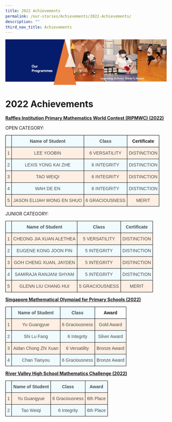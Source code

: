 ```yaml
---
title: 2022 Achievements
permalink: /our-stories/Achievements/2022-Achievements/
description: ""
third_nav_title: Achievements
---
```



![](/images/OurProgrammes.png)

2022 Achievements
=================

<u><b>Raffles Institution Primary Mathematics World Contest (RIPMWC) (2022)</b></u>

OPEN CATEGORY:

<style type="text/css">
.tg  {border-collapse:collapse;border-spacing:0;}
.tg td{border-color:black;border-style:solid;border-width:1px;font-family:Arial, sans-serif;font-size:14px;
  overflow:hidden;padding:10px 5px;word-break:normal;}
.tg th{border-color:black;border-style:solid;border-width:1px;font-family:Arial, sans-serif;font-size:14px;
  font-weight:normal;overflow:hidden;padding:10px 5px;word-break:normal;}
.tg .tg-6zpi{background-color:#FFEFE3;color:#4C4C4C;text-align:center;vertical-align:top}
.tg .tg-b05j{background-color:#EFFBFF;color:#4C4C4C;font-weight:bold;text-align:center;vertical-align:top}
.tg .tg-amwm{font-weight:bold;text-align:center;vertical-align:top}
.tg .tg-sueg{background-color:#EFFBFF;color:#4C4C4C;text-align:center;vertical-align:top}
</style>
<table class="tg">
<thead>
  <tr>
    <th class="tg-b05j"></th>
    <th class="tg-b05j">Name of Student</th>
    <th class="tg-b05j">Class</th>
    <th class="tg-amwm">Certificate</th>
  </tr>
</thead>
<tbody>
  <tr>
    <td class="tg-6zpi">1</td>
    <td class="tg-6zpi">                       LEE YOOBIN</td>
    <td class="tg-6zpi">              6 VERSATILITY</td>
    <td class="tg-6zpi">DISTINCTION</td>
  </tr>
  <tr>
    <td class="tg-sueg">2</td>
    <td class="tg-sueg">                  LEXIS YONG KAI ZHE</td>
    <td class="tg-sueg">              6 INTEGRITY</td>
    <td class="tg-sueg">DISTINCTION</td>
  </tr>
  <tr>
    <td class="tg-6zpi">3</td>
    <td class="tg-6zpi">                          TAO WEIQI</td>
    <td class="tg-6zpi">              6 INTEGRITY</td>
    <td class="tg-6zpi">DISTINCTION</td>
  </tr>
  <tr>
    <td class="tg-sueg">4</td>
    <td class="tg-sueg">                          WAH DE EN</td>
    <td class="tg-sueg">              6 INTEGRITY</td>
    <td class="tg-sueg">DISTINCTION</td>
  </tr>
  <tr>
    <td class="tg-6zpi">5</td>
    <td class="tg-6zpi">          JASON ELIJAH WONG EN SHUO</td>
    <td class="tg-6zpi">              6 GRACIOUSNESS</td>
    <td class="tg-6zpi">MERIT</td>
  </tr>
</tbody>
</table>


JUNIOR CATEGORY:

<style type="text/css">
.tg  {border-collapse:collapse;border-spacing:0;}
.tg td{border-color:black;border-style:solid;border-width:1px;font-family:Arial, sans-serif;font-size:14px;
  overflow:hidden;padding:10px 5px;word-break:normal;}
.tg th{border-color:black;border-style:solid;border-width:1px;font-family:Arial, sans-serif;font-size:14px;
  font-weight:normal;overflow:hidden;padding:10px 5px;word-break:normal;}
.tg .tg-6zpi{background-color:#FFEFE3;color:#4C4C4C;text-align:center;vertical-align:top}
.tg .tg-b05j{background-color:#EFFBFF;color:#4C4C4C;font-weight:bold;text-align:center;vertical-align:top}
.tg .tg-sueg{background-color:#EFFBFF;color:#4C4C4C;text-align:center;vertical-align:top}
</style>
<table class="tg">
<thead>
  <tr>
    <th class="tg-sueg"> </th>
    <th class="tg-b05j">Name of Student</th>
    <th class="tg-b05j">Class</th>
    <th class="tg-b05j">Certificate</th>
  </tr>
</thead>
<tbody>
  <tr>
    <td class="tg-6zpi">1</td>
    <td class="tg-6zpi">           CHEONG JIA XUAN ALETHEA</td>
    <td class="tg-6zpi">            5 VERSATILITY</td>
    <td class="tg-6zpi">DISTINCTION</td>
  </tr>
  <tr>
    <td class="tg-sueg">2</td>
    <td class="tg-sueg">               EUGENE KONG JOON PIN</td>
    <td class="tg-sueg">            5 INTEGRITY</td>
    <td class="tg-sueg">DISTINCTION</td>
  </tr>
  <tr>
    <td class="tg-6zpi">3</td>
    <td class="tg-6zpi">             GOH CHENG XUAN, JAYDEN</td>
    <td class="tg-6zpi">            5 INTEGRITY</td>
    <td class="tg-6zpi">DISTINCTION</td>
  </tr>
  <tr>
    <td class="tg-sueg">4</td>
    <td class="tg-sueg">              SAMIRAJA RANJANI SHYAM</td>
    <td class="tg-sueg">            5 INTEGRITY</td>
    <td class="tg-sueg">DISTINCTION</td>
  </tr>
  <tr>
    <td class="tg-6zpi">5</td>
    <td class="tg-6zpi">                   GLENN LIU CHANG HUI</td>
    <td class="tg-6zpi">            5 GRACIOUSNESS</td>
    <td class="tg-6zpi">MERIT</td>
  </tr>
</tbody>
</table>

<u><b>Singapore Mathematical Olympiad for Primary Schools (2022)</b></u>

<style type="text/css">
.tg  {border-collapse:collapse;border-spacing:0;}
.tg td{border-color:black;border-style:solid;border-width:1px;font-family:Arial, sans-serif;font-size:14px;
  overflow:hidden;padding:10px 5px;word-break:normal;}
.tg th{border-color:black;border-style:solid;border-width:1px;font-family:Arial, sans-serif;font-size:14px;
  font-weight:normal;overflow:hidden;padding:10px 5px;word-break:normal;}
.tg .tg-6zpi{background-color:#FFEFE3;color:#4C4C4C;text-align:center;vertical-align:top}
.tg .tg-b05j{background-color:#EFFBFF;color:#4C4C4C;font-weight:bold;text-align:center;vertical-align:top}
.tg .tg-amwm{font-weight:bold;text-align:center;vertical-align:top}
.tg .tg-sueg{background-color:#EFFBFF;color:#4C4C4C;text-align:center;vertical-align:top}
</style>
<table class="tg">
<thead>
  <tr>
    <th class="tg-b05j"></th>
    <th class="tg-b05j">Name of Student</th>
    <th class="tg-b05j">Class</th>
    <th class="tg-amwm">Award</th>
  </tr>
</thead>
<tbody>
  <tr>
    <td class="tg-6zpi">1</td>
    <td class="tg-6zpi">              Yu Guangyue</td>
    <td class="tg-6zpi">               6 Graciousness</td>
    <td class="tg-6zpi">                Gold Award</td>
  </tr>
  <tr>
    <td class="tg-sueg">2</td>
    <td class="tg-sueg">               Shi Lu Fang</td>
    <td class="tg-sueg">               6 Integrity</td>
    <td class="tg-sueg">                Silver Award</td>
  </tr>
  <tr>
    <td class="tg-6zpi">3</td>
    <td class="tg-6zpi">       Aidan Chong Zhi Xuan</td>
    <td class="tg-6zpi">               6 Versatility</td>
    <td class="tg-6zpi">                Bronze Award</td>
  </tr>
  <tr>
    <td class="tg-sueg">4</td>
    <td class="tg-sueg">              Chan Tianyou</td>
    <td class="tg-sueg">               6 Graciousness</td>
    <td class="tg-sueg">                Bronze Award</td>
  </tr>
</tbody>
</table>

<u><b>River Valley High School Mathematics Challenge (2022)</b></u>

<style type="text/css">
.tg  {border-collapse:collapse;border-spacing:0;}
.tg td{border-color:black;border-style:solid;border-width:1px;font-family:Arial, sans-serif;font-size:14px;
  overflow:hidden;padding:10px 5px;word-break:normal;}
.tg th{border-color:black;border-style:solid;border-width:1px;font-family:Arial, sans-serif;font-size:14px;
  font-weight:normal;overflow:hidden;padding:10px 5px;word-break:normal;}
.tg .tg-6zpi{background-color:#FFEFE3;color:#4C4C4C;text-align:center;vertical-align:top}
.tg .tg-b05j{background-color:#EFFBFF;color:#4C4C4C;font-weight:bold;text-align:center;vertical-align:top}
.tg .tg-sueg{background-color:#EFFBFF;color:#4C4C4C;text-align:center;vertical-align:top}
</style>
<table class="tg">
<thead>
  <tr>
    <th class="tg-sueg"> </th>
    <th class="tg-b05j">Name of Student</th>
    <th class="tg-b05j">Class</th>
    <th class="tg-b05j">Award</th>
  </tr>
</thead>
<tbody>
  <tr>
    <td class="tg-6zpi">1</td>
    <td class="tg-6zpi">              Yu Guangyue</td>
    <td class="tg-6zpi">               6 Graciousness</td>
    <td class="tg-6zpi">                6th Place</td>
  </tr>
  <tr>
    <td class="tg-sueg">2</td>
    <td class="tg-sueg">               Tao Weiqi</td>
    <td class="tg-sueg">               6 Integrity</td>
    <td class="tg-sueg">                6th Place</td>
  </tr>
</tbody>
</table>